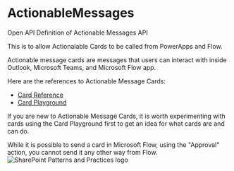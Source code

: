 # ActionableMessages
Open API Definition of Actionable Messages API

This is to allow Actionalable Cards to be called from PowerApps and Flow.

Actionable message cards are messages that users can interact with inside Outlook, Microsoft Teams, and Microsoft Flow app.

Here are the references to Actionable Message Cards:
- [Card Reference](https://docs.microsoft.com/en-us/outlook/actionable-messages/card-reference)
- [Card Playground](https://messagecardplayground.azurewebsites.net/)

If you are new to Actionable Message Cards, it is worth experimenting with cards using the Card Playground first to get an idea for what cards are and can do.

While it is possible to send a card in Microsoft Flow, using the "Approval" action, you cannot send it any other way from Flow.
![SharePoint Patterns and Practices logo](https://dev.office.com/Media/Default/PnP/sppnp.png)
